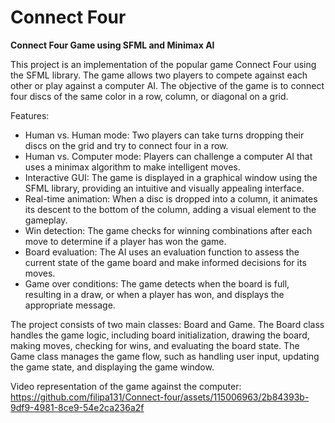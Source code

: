 # Connect Four
**Connect Four Game using SFML and Minimax AI**

This project is an implementation of the popular game Connect Four using the SFML library. The game allows two players to compete against each other or play against a computer AI. The objective of the game is to connect four discs of the same color in a row, column, or diagonal on a grid.

Features:

- Human vs. Human mode: Two players can take turns dropping their discs on the grid and try to connect four in a row.
- Human vs. Computer mode: Players can challenge a computer AI that uses a minimax algorithm to make intelligent moves.
- Interactive GUI: The game is displayed in a graphical window using the SFML library, providing an intuitive and visually appealing interface.
- Real-time animation: When a disc is dropped into a column, it animates its descent to the bottom of the column, adding a visual element to the gameplay.
- Win detection: The game checks for winning combinations after each move to determine if a player has won the game.
- Board evaluation: The AI uses an evaluation function to assess the current state of the game board and make informed decisions for its moves.
- Game over conditions: The game detects when the board is full, resulting in a draw, or when a player has won, and displays the appropriate message.

The project consists of two main classes: Board and Game. The Board class handles the game logic, including board initialization, drawing the board, making moves, checking for wins, and evaluating the board state. The Game class manages the game flow, such as handling user input, updating the game state, and displaying the game window.


Video representation of the game against the computer:
https://github.com/filipa131/Connect-four/assets/115006963/2b84393b-9df9-4981-8ce9-54e2ca236a2f

